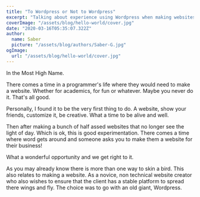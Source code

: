 ```yaml
---
title: "To Wordpress or Not to Wordpress"
excerpt: "Talking about experience using Wordpress when making websites for clients"
coverImage: "/assets/blog/hello-world/cover.jpg"
date: "2020-03-16T05:35:07.322Z"
author:
  name: Saber
  picture: "/assets/blog/authors/Saber-G.jpg"
ogImage:
  url: "/assets/blog/hello-world/cover.jpg"
---
```


In the Most High Name. 


There comes a time in a programmer's life where they would need to make a website. Whether for academics, for fun or whatever. Maybe you never do it. That's all good. 

Personally, I found it to be the very first thing to do. A website, show your friends, customize it, be creative. What a time to be alive and well. 

Then after making a bunch of half assed websites that no longer see the light of day. Which is ok, this is good experimentation. There comes a time where word gets around and someone asks you to make them a website for their business!

What a wonderful opportunity and we get right to it. 

As you may already know there is more than one way to skin a bird. This also relates to making a website. As a novice, non technical website creator who also wishes to ensure that the client has a stable platform to spread there wings and fly. The choice was to go with an old giant, Wordpress. 


